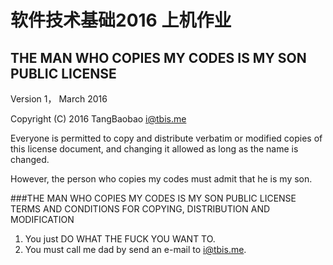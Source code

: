 # 软件技术基础2016 上机作业

## THE MAN WHO COPIES MY CODES IS MY SON PUBLIC LICENSE
Version 1， March 2016   

Copyright (C) 2016 TangBaobao <i@tbis.me>   

Everyone is permitted to copy and distribute verbatim or modified copies of this license document, and changing it allowed as long as the name is changed.   

However, the person who copies my codes must admit that he is my son.   

###THE MAN WHO COPIES MY CODES IS MY SON PUBLIC LICENSE TERMS AND CONDITIONS FOR COPYING, DISTRIBUTION AND MODIFICATION
1. You just DO WHAT THE FUCK YOU WANT TO.
2. You must call me dad by send an e-mail to i@tbis.me.

